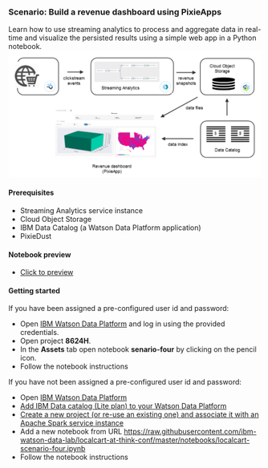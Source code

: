 ### Scenario: Build a revenue dashboard using PixieApps

Learn how to use streaming analytics to process and aggregate data in real-time and visualize the persisted results using a simple web app in a Python notebook.
![scenario_4](https://raw.githubusercontent.com/ibm-watson-data-lab/localcart-at-think-conf/master/images/scenario_4.png)

#### Prerequisites
 * Streaming Analytics service instance
 * Cloud Object Storage
 * IBM Data Catalog (a Watson Data Platform application)
 * PixieDust

#### Notebook preview

 * [Click to preview]()
 
#### Getting started

If you have been assigned a pre-configured user id and password:
 * Open [IBM Watson Data Platform](https://dataplatform.ibm.com/projects?context=analytics) and log in using the provided credentials.
 * Open project **8624H**.
 * In the **Assets** tab open notebook **senario-four** by clicking on the pencil icon.
 * Follow the notebook instructions

If you have not been assigned a pre-configured user id and password:

 * Open [IBM Watson Data Platform](http://datascience.ibm.com/analytics)
 * [Add IBM Data catalog (Lite plan) to your Watson Data Platform](https://dataplatform.ibm.com/data/discovery?target=offerings&context=analytics)
 * [Create a new project (or re-use an existing one) and associate it with an Apache Spark service instance](https://dataplatform.ibm.com/projects?context=analytics)
 * Add a new notebook from URL https://raw.githubusercontent.com/ibm-watson-data-lab/localcart-at-think-conf/master/notebooks/localcart-scenario-four.ipynb
 * Follow the notebook instructions
